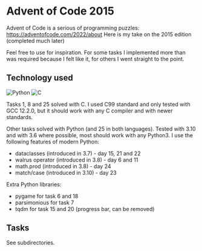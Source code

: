 # Advent of Code 2015

Advent of Code is a serious of programming puzzles: https://adventofcode.com/2022/about
Here is my take on the 2015 edition (completed much later)

Feel free to use for inspiration. For some tasks I implemented more than was
required because I felt like it, for others I went straight to the point.

## Technology used

![Python](https://img.shields.io/badge/python-3-blue) ![C](https://img.shields.io/badge/C-C99-green)

Tasks 1, 8 and 25 solved with C. I used C99 standard and only tested with GCC 12.2.0, but it should work with any C
compiler and with newer standards. 

Other tasks solved with Python (and 25 in both languages). Tested with 3.10 and with 3.6 where possible, most should work with any Python3. I use the following
features of modern Python:
* dataclasses (introduced in 3.7) - day 15, 21 and 22
* walrus operator (introduced in 3.8) - day 6 and 11
* math.prod (introduced in 3.8) - day 24
* match/case  (introduced in 3.10) - day 23

Extra Python libraries:
* pygame for task 6 and 18
* parsimonious for task 7
* tqdm for task 15 and 20 (progress bar, can be removed)

## Tasks

See subdirectories.

